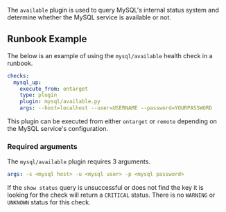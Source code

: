 The `available` plugin is used to query MySQL's internal status system and determine whether the MySQL service is available or not.

## Runbook Example

The below is an example of using the `mysql/available` health check in a runbook.

```yaml
checks:
  mysql_up:
    execute_from: ontarget
    type: plugin
    plugin: mysql/available.py
    args: --host=localhost --user=USERNAME --password=YOURPASSWORD
```

This plugin can be executed from either `ontarget` or `remote` depending on the MySQL service's configuration.

### Required arguments

The `mysql/available` plugin requires 3 arguments.

```yaml
args: -s <mysql host> -u <mysql user> -p <mysql password>
```

If the `show status` query is unsuccessful or does not find the key it is looking for the check will return a `CRITICAL` status. There is no `WARNING` or `UNKNOWN` status for this check.
